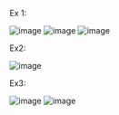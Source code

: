 Ex 1:


![image](https://github.com/MistreanuEmanuela/PMP-2023/assets/100144278/d94f21eb-1892-4d1b-bc5c-597798df672a)
![image](https://github.com/MistreanuEmanuela/PMP-2023/assets/100144278/bc3a4d12-44a1-49a7-b72c-00a2329921ab)
![image](https://github.com/MistreanuEmanuela/PMP-2023/assets/100144278/a94d171a-d8ec-4586-b423-fa033c46ab4d)

Ex2: 


![image](https://github.com/MistreanuEmanuela/PMP-2023/assets/100144278/30db3330-7cea-4b79-ad32-aad9849e78aa)

Ex3:


![image](https://github.com/MistreanuEmanuela/PMP-2023/assets/100144278/872c909a-6c31-40b1-9270-1cdb13604d74)
![image](https://github.com/MistreanuEmanuela/PMP-2023/assets/100144278/41de563c-fb86-46cd-956a-cc269eebe56c)
